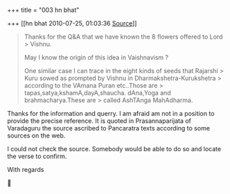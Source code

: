 +++
title = "003 hn bhat"

+++
[[hn bhat	2010-07-25, 01:03:36 [Source](https://groups.google.com/g/bvparishat/c/fi7dEYNhpJk)]]



  
  

> Thanks for the Q&A that we have known the 8 flowers offered to Lord > Vishnu.  
>   
> May I know the origin of this idea in Vaishnavism ?  
>   
> One similar case I can trace in the eight kinds of seeds that Rajarshi > Kuru sowed as prompted by Vishnu in Dharmakshetra-Kurukshetra > according to the VAmana Puran etc..Those are > tapas,satya,kshamA,dayA,shaucha. dAna,Yoga and brahmacharya.These are > called AshTAnga MahAdharma.  



> 

Thanks for the information and querry. I am afraid am not in a position to provide the precise reference. It is quoted in Prasannaparijata of Varadaguru the source ascribed to Pancaratra texts according to some sources on the web.

  

I could not check the source. Somebody would be able to do so and locate the verse to confirm.  

  

With regards



